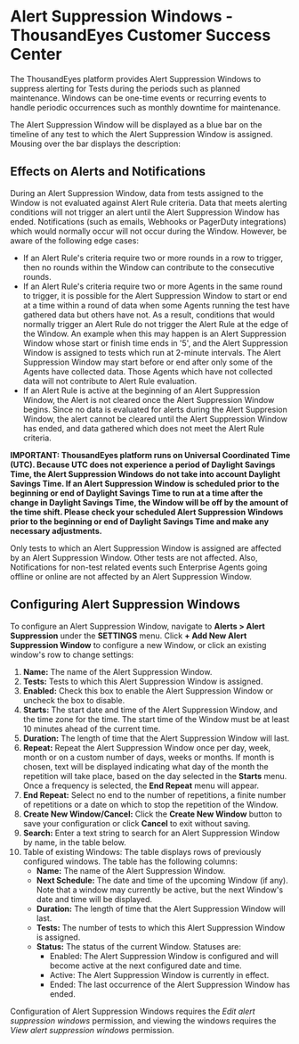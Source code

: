 # Alert Suppression Windows - ThousandEyes Customer Success Center

The ThousandEyes platform provides Alert Suppression Windows to suppress alerting for Tests during the periods such as planned maintenance.  Windows can be one-time events or recurring events to handle periodic occurrences such as monthly downtime for maintenance.

The Alert Suppression Window will be displayed as a blue bar on the timeline of any test to which the Alert Suppression Window is assigned. Mousing over the bar displays the description:

## Effects on Alerts and Notifications

During an Alert Suppression Window, data from tests assigned to the Window is not evaluated against Alert Rule criteria. Data that meets alerting conditions will not trigger an alert until the Alert Suppression Window has ended. Notifications \(such as emails, Webhooks or PagerDuty integrations\) which would normally occur will not occur during the Window.  However, be aware of the following edge cases:

* If an Alert Rule's criteria require two or more rounds in a row to trigger, then no rounds within the Window can contribute to the consecutive rounds.
* If an Alert Rule's criteria require two or more Agents in the same round to trigger, it is possible for the Alert Suppression Window to start or end at a time within a round of data when some Agents running the test have gathered data but others have not.  As a result, conditions that would normally trigger an Alert Rule do not trigger the Alert Rule at the edge of the Window.  An example when this may happen is an Alert Suppression Window whose start or finish time ends in '5', and the Alert Suppression Window is assigned to tests which run at 2-minute intervals.  The Alert Suppression Window may start before or end after only some of the Agents have collected data.  Those Agents which have not collected data will not contribute to Alert Rule evaluation.
* If an Alert Rule is active at the beginning of an Alert Suppression Window, the Alert is not cleared once the Alert Suppression Window begins.  Since no data is evaluated for alerts during the Alert Suppresion Window, the alert cannot be cleared until the Alert Suppression Window has ended, and data gathered which does not meet the Alert Rule criteria.

**IMPORTANT: ThousandEyes platform runs on Universal Coordinated Time \(UTC\).  Because UTC does not experience a period of Daylight Savings Time, the Alert Suppression Windows do not take into account Daylight Savings Time.  If an Alert Suppression Window is scheduled prior to the beginning or end of Daylight Savings Time to run at a time after the change in Daylight Savings Time, the Window will be off by the amount of the time shift.  Please check your scheduled Alert Suppression Windows prior to the beginning or end of Daylight Savings Time and make any necessary adjustments.**

Only tests to which an Alert Suppression Window is assigned are affected by an Alert Suppression Window. Other tests are not affected.  Also, Notifications for non-test related events such Enterprise Agents going offline or online are not affected by an Alert Suppression Window.

## Configuring Alert Suppression Windows

To configure an Alert Suppression Window, navigate to **Alerts &gt; Alert Suppression** under the **SETTINGS** menu.  Click **+ Add New Alert Suppression Window** to configure a new Window, or click an existing window's row to change settings:

1. **Name:** The name of the Alert Suppression Window.
2. **Tests:** Tests to which this Alert Suppression Window is assigned.
3. **Enabled:** Check this box to enable the Alert Suppression Window or uncheck the box to disable.
4. **Starts:** The start date and time of the Alert Suppression Window, and the time zone for the time.  The start time of the Window must be at least 10 minutes ahead of the current time.
5. **Duration:** The length of time that the Alert Suppression Window will last.
6. **Repeat:** Repeat the Alert Suppression Window once per day, week, month or on a custom number of days, weeks or months. If month is chosen, text will be displayed indicating what day of the month the repetition will take place, based on the day selected in the **Starts** menu.  Once a frequency is selected, the **End Repeat** menu will appear.
7. **End Repeat:** Select no end to the number of repetitions, a finite number of repetitions or a date on which to stop the repetition of the Window.
8. **Create New Window/Cancel:** Click the **Create New Window** button to save your configuration or click **Cancel** to exit without saving.
9. **Search:** Enter a text string to search for an Alert Suppression Window by name, in the table below.
10. Table of existing Windows: The table displays rows of previously configured windows.  The table has the following columns:
    * **Name:** The name of the Alert Suppression Window.
    * **Next Schedule:** The date and time of the upcoming Window \(if any\). Note that a window may currently be active, but the next Window's date and time will be displayed.
    * **Duration:** The length of time that the Alert Suppression Window will last.
    * **Tests:** The number of tests to which this Alert Suppression Window is assigned.
    * **Status:** The status of the current Window.  Statuses are:
      * Enabled: The Alert Suppression Window is configured and will become active at the next configured date and time.
      * Active: The Alert Suppression Window is currently in effect.
      * Ended: The last occurrence of the Alert Suppression Window has ended.

Configuration of Alert Suppression Windows requires the _Edit alert suppression windows_ permission, and viewing the windows requires the _View alert suppression windows_ permission.

